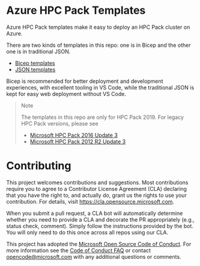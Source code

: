 # Azure HPC Pack Templates

Azure HPC Pack templates make it easy to deploy an HPC Pack cluster on Azure.

There are two kinds of templates in this repo: one is in Bicep and the other one is in traditional JSON.

* [Bicep templates](./Bicep/)
* [JSON templates](./GeneratedTemplates/)

Bicep is recommended for better deployment and development experiences, with excellent tooling in VS Code, while the traditional JSON is kept for easy web deployment without VS Code.

> Note
>
> The templates in this repo are only for HPC Pack 2019. For legacy HPC Pack versions, please see
>
> * [Microsoft HPC Pack 2016 Update 3](https://github.com/azure/hpcpack-template-2016)
> * [Microsoft HPC Pack 2012 R2 Update 3](https://github.com/azure/hpcpack-template-2012r2)

# Contributing

This project welcomes contributions and suggestions.  Most contributions require you to agree to a
Contributor License Agreement (CLA) declaring that you have the right to, and actually do, grant us
the rights to use your contribution. For details, visit https://cla.opensource.microsoft.com.

When you submit a pull request, a CLA bot will automatically determine whether you need to provide
a CLA and decorate the PR appropriately (e.g., status check, comment). Simply follow the instructions
provided by the bot. You will only need to do this once across all repos using our CLA.

This project has adopted the [Microsoft Open Source Code of Conduct](https://opensource.microsoft.com/codeofconduct/).
For more information see the [Code of Conduct FAQ](https://opensource.microsoft.com/codeofconduct/faq/) or
contact [opencode@microsoft.com](mailto:opencode@microsoft.com) with any additional questions or comments.
